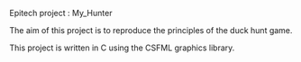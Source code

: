 Epitech project : My_Hunter

The aim of this project is to reproduce the principles of the duck hunt game.

This project is written in C using the CSFML graphics library.
